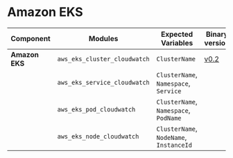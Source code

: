 # Amazon EKS

| **Component**    | **Modules**           | **Expected Variables** | **Binary version** |  **Module Version**                                                                            | **Changelog**                                                              |
|------------------|-----------------------|--------------------------|--------------------|------------------------------------------------------------------------------------------------|----------------------------------------------------------------------------|
| **Amazon EKS**           | `aws_eks_cluster_cloudwatch`                | `ClusterName`                                            | [v0.2](https://last9.jfrog.io/ui/native/last9-openmetrics-exporter/release-v0.2/)             |  [v0.0.1](https://github.com/last9/openmetrics-registry/releases/download/v0.0.1/aws_cloudwatch_eks_v0.0.1.hcl)                   | [Changelog](https://github.com/last9/openmetrics-registry/blob/master/aws/cloudwatch/eks/CHANGELOG.md)           |
|               | `aws_eks_service_cloudwatch`                | `ClusterName`, `Namespace`, `Service`                        |                    |                    |                                                                                                                                    |                                                                                                     |
|               | `aws_eks_pod_cloudwatch`                    | `ClusterName`, `Namespace`, `PodName`                        |                    |                    |                                                                                                                                    |                                                                                                     |
|               | `aws_eks_node_cloudwatch `                  | `ClusterName`, `NodeName`, `InstanceId`                     |                    |                    |                                                                                                                                    |             
